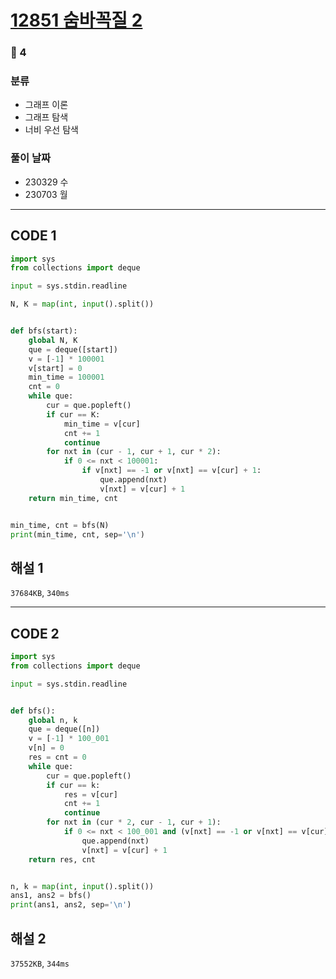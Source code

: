 # [12851 숨바꼭질 2](https://www.acmicpc.net/problem/12851)

### 🥇 4

### 분류

- 그래프 이론
- 그래프 탐색
- 너비 우선 탐색

### 풀이 날짜

- 230329 수
- 230703 월

---

## CODE 1

```python
import sys
from collections import deque

input = sys.stdin.readline

N, K = map(int, input().split())


def bfs(start):
    global N, K
    que = deque([start])
    v = [-1] * 100001
    v[start] = 0
    min_time = 100001
    cnt = 0
    while que:
        cur = que.popleft()
        if cur == K:
            min_time = v[cur]
            cnt += 1
            continue
        for nxt in (cur - 1, cur + 1, cur * 2):
            if 0 <= nxt < 100001:
                if v[nxt] == -1 or v[nxt] == v[cur] + 1:
                    que.append(nxt)
                    v[nxt] = v[cur] + 1
    return min_time, cnt


min_time, cnt = bfs(N)
print(min_time, cnt, sep='\n')

```

## 해설 1

`37684KB`, `340ms`

---

## CODE 2

```python
import sys
from collections import deque

input = sys.stdin.readline


def bfs():
    global n, k
    que = deque([n])
    v = [-1] * 100_001
    v[n] = 0
    res = cnt = 0
    while que:
        cur = que.popleft()
        if cur == k:
            res = v[cur]
            cnt += 1
            continue
        for nxt in (cur * 2, cur - 1, cur + 1):
            if 0 <= nxt < 100_001 and (v[nxt] == -1 or v[nxt] == v[cur] + 1):
                que.append(nxt)
                v[nxt] = v[cur] + 1
    return res, cnt


n, k = map(int, input().split())
ans1, ans2 = bfs()
print(ans1, ans2, sep='\n')

```

## 해설 2

`37552KB`, `344ms`
